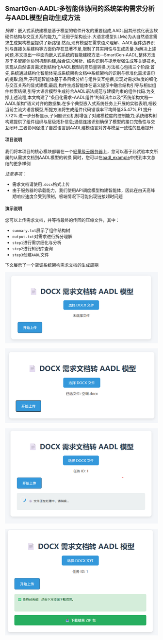 ## SmartGen-AADL:多智能体协同的系统架构需求分析与AADL模型自动生成方法

*摘要*：嵌入式系统建模是基于模型的软件开发的重要组成,AADL因其形式化表达软硬件结构与交互关系的能力,广泛用于架构设计.大语言模型(LLMs)为从自然语言需求生成架构模型提供了新路径.然而,现有模型在需求语义理解、AADL组件边界识别与连接关系建构等方面仍存在显著不足,限制了其实用性与生成质量.为解决上述问题,本文提出一种面向嵌入式系统的智能建模方法—SmartGen-AADL,整体方法基于多智能体协同机制构建,融合语义解析、结构识别与提示增强生成等关键技术,实现从自然语言需求到结构化AADL模型的高质量转换.方法核心包括三个阶段:首先,系统通过结构化智能体完成系统架构文档中系统架构的识别与标准化需求语句的提取;随后,子问题智能体基于条目级分析与组件交互挖掘,实现对需求粒度的细化与交互关系的显式建模;最后,构件生成智能体在语义提示中融合结构引导与相似组件检索结果,引导大语言模型生成符合AADL语法规范与建模约束的组件代码.为支撑上述流程,本文构建了“条目化需求-AADL组件”的知识库以及“系统架构文档—AADL架构”语义对齐的数据集.在多个典型嵌入式系统任务上开展的实验表明,相较当前主流大语言模型,所提方法将生成组件代码错误率平均降低35.47%,F1 提升7.72%.进一步分析显示,子问题识别机制增强了对建模粒度的控制能力;系统结构树构建提供了组件组织与层级拓扑信息;通信连接识别确保了模型的接口完备性与交互闭环,三者协同促进了自然语言到AADL建模语言对齐与模型一致性的显著提升.

#### 项目说明
我们将本项目的核心模块部署在一个[轻量级云服务器](http://43.143.182.28:8080/)上，您可以基于此试验本文所属的从需求文档到AADL模型的转换
同时，您可以在[aadl_example](https://github.com/amethyst6174/aadl_example)中找到本文总结的更多样例

*注意事项*：
- 需求文档请使用`.docx`格式上传
- 由于服务器的承载能力，我们使用API调度模型构建智能体，因此在白天高峰期响应速度会受到限制，极端情况下可能出现链接超时问题

#### 演示说明
您可以上传需求文档，并等待最终的传回的压缩文件，其中：
- `summary.txt`展示了组件结构树
- `output.txt`对需求进行拆分理解
- `step1`进行需求细化与分析
- `step2`进行知识库查询
- `step3`创建`AADL`文件

下文展示了一个空调系统架构需求文档的生成周期

![首界面](./init.png)

![上传文件](./upload.png)

![等待响应](./working.png)

![接收结果](./success.png)